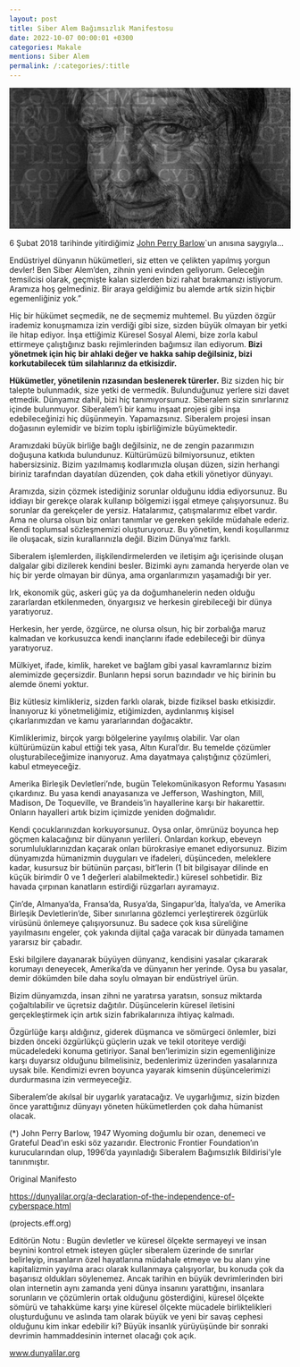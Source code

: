 ```yaml
---
layout: post
title: Siber Alem Bağımsızlık Manifestosu
date: 2022-10-07 00:00:01 +0300
categories: Makale
mentions: Siber Alem
permalink: /:categories/:title
---
```


![image](../images/Barlow.jpg)

6 Şubat 2018 tarihinde yitirdiğimiz [John Perry Barlow](https://www.eff.org/tr/deeplinks/2018/02/john-perry-barlow-internet-pioneer-1947-2018)`un anısına saygıyla...

Endüstriyel dünyanın hükümetleri, siz etten ve çelikten yapılmış yorgun devler! Ben Siber Alem’den, zihnin yeni evinden geliyorum. Geleceğin temsilcisi olarak, geçmişte kalan sizlerden bizi rahat bırakmanızı istiyorum. Aramıza hoş gelmediniz. Bir araya geldiğimiz bu alemde artık sizin hiçbir egemenliğiniz yok.”

Hiç bir hükümet seçmedik, ne de seçmemiz muhtemel. Bu yüzden özgür irademiz konuşmamıza izin verdiği gibi size, sizden büyük olmayan bir yetki ile hitap ediyor. İnşa ettiğimiz Küresel Sosyal Alemi, bize zorla kabul ettirmeye çalıştığınız baskı rejimlerinden bağımsız ilan ediyorum. **Bizi yönetmek için hiç bir ahlaki değer ve hakka sahip değilsiniz, bizi korkutabilecek tüm silahlarınız da etkisizdir.**

**Hükümetler, yönetilenin rızasından beslenerek türerler.** Biz sizden hiç bir talepte bulunmadık, size yetki de vermedik. Bulunduğunuz yerlere sizi davet etmedik. Dünyamız dahil, bizi hiç tanımıyorsunuz. Siberalem sizin sınırlarınız içinde bulunmuyor. Siberalem’i bir kamu inşaat projesi gibi inşa edebileceğinizi hiç düşünmeyin. Yapamazsınız. Siberalem projesi insan doğasının eylemidir ve bizim toplu işbirliğimizle büyümektedir.

Aramızdaki büyük birliğe bağlı değilsiniz, ne de zengin pazarımızın doğuşuna katkıda bulundunuz. Kültürümüzü bilmiyorsunuz, etikten habersizsiniz. Bizim yazılmamış kodlarımızla oluşan düzen, sizin herhangi biriniz tarafından dayatılan düzenden, çok daha etkili yönetiyor dünyayı.

Aramızda, sizin çözmek istediğiniz sorunlar olduğunu iddia ediyorsunuz. Bu iddiayı bir gerekçe olarak kullanıp bölgemizi işgal etmeye çalışıyorsunuz. Bu sorunlar da gerekçeler de yersiz. Hatalarımız, çatışmalarımız elbet vardır. Ama ne olursa olsun biz onları tanımlar ve gereken şekilde müdahale ederiz. Kendi toplumsal sözleşmemizi oluşturuyoruz. Bu yönetim, kendi koşullarımız ile oluşacak, sizin kurallarınızla değil. Bizim Dünya’mız farklı.

Siberalem işlemlerden, ilişkilendirmelerden ve iletişim ağı içerisinde oluşan dalgalar gibi dizilerek kendini besler. Bizimki aynı zamanda heryerde olan ve hiç bir yerde olmayan bir dünya, ama organlarımızın yaşamadığı bir yer.

Irk, ekonomik güç, askeri güç ya da doğumhanelerin neden olduğu zararlardan etkilenmeden, önyargısız ve herkesin girebileceği bir dünya yaratıyoruz.

Herkesin, her yerde, özgürce, ne olursa olsun, hiç bir zorbalığa maruz kalmadan ve korkusuzca kendi inançlarını ifade edebileceği bir dünya yaratıyoruz.

Mülkiyet, ifade, kimlik, hareket ve bağlam gibi yasal kavramlarınız bizim alemimizde geçersizdir. Bunların hepsi sorun bazındadır ve hiç birinin bu alemde önemi yoktur.

Biz kütlesiz kimlikleriz, sizden farklı olarak, bizde fiziksel baskı etkisizdir. İnanıyoruz ki yönetmeliğimiz, etiğimizden, aydınlanmış kişisel çıkarlarımızdan ve kamu yararlarından doğacaktır.

Kimliklerimiz, birçok yargı bölgelerine yayılmış olabilir. Var olan kültürümüzün kabul ettiği tek yasa, Altın Kural’dır. Bu temelde çözümler oluşturabileceğimize inanıyoruz. Ama dayatmaya çalıştığınız çözümleri, kabul etmeyeceğiz.

Amerika Birleşik Devletleri’nde, bugün Telekomünikasyon Reformu Yasasını çıkardınız. Bu yasa kendi anayasanıza ve Jefferson, Washington, Mill, Madison, De Toqueville, ve Brandeis’in hayallerine karşı bir hakarettir. Onların hayalleri artık bizim içimizde yeniden doğmalıdır.

Kendi çocuklarınızdan korkuyorsunuz. Oysa onlar, ömrünüz boyunca hep göçmen kalacağınız bir dünyanın yerlileri. Onlardan korkup, ebeveyn sorumluluklarınızdan kaçarak onları bürokrasiye emanet ediyorsunuz. Bizim dünyamızda hümanizmin duyguları ve ifadeleri, düşünceden, meleklere kadar, kusursuz bir bütünün parçası, bit’lerin (1 bit bilgisayar dilinde en küçük birimdir 0 ve 1 değerleri alabilmektedir.) küresel sohbetidir. Biz havada çırpınan kanatların estirdiği rüzgarları ayıramayız.

Çin’de, Almanya’da, Fransa’da, Rusya’da, Singapur’da, İtalya’da, ve Amerika Birleşik Devletlerin’de, Siber sınırlarına gözlemci yerleştirerek özgürlük virüsünü önlemeye çalışıyorsunuz. Bu sadece çok kısa süreliğine yayılmasını engeler, çok yakında dijital çağa varacak bir dünyada tamamen yararsız bir çabadır.

Eski bilgilere dayanarak büyüyen dünyanız, kendisini yasalar çıkararak korumayı deneyecek, Amerika’da ve dünyanın her yerinde. Oysa bu yasalar, demir dökümden bile daha soylu olmayan bir endüstriyel ürün.

Bizim dünyamızda, insan zihni ne yaratırsa yaratsın, sonsuz miktarda çoğaltılabilir ve üçretsiz dağıtılır. Düşüncelerin küresel iletisini gerçekleştirmek için artık sizin fabrikalarınıza ihtiyaç kalmadı.

Özgürlüğe karşı aldığınız, giderek düşmanca ve sömürgeci önlemler, bizi bizden önceki özgürlükçü güçlerin uzak ve tekil otoriteye verdiği mücadeledeki konuma getiriyor. Sanal ben’lerimizin sizin egemenliğinize karşı duyarsız olduğunu bilmelisiniz, bedenlerimiz üzerinden yasalarınıza uysak bile. Kendimizi evren boyunca yayarak kimsenin düşüncelerimizi durdurmasına izin vermeyeceğiz.

Siberalem’de akılsal bir uygarlık yaratacağız. Ve uygarlığımız, sizin bizden önce yarattığınız dünyayı yöneten hükümetlerden çok daha hümanist olacak.

(*) John Perry Barlow, 1947 Wyoming doğumlu bir ozan, denemeci ve Grateful Dead’ın eski söz yazarıdır. Electronic Frontier Foundation’ın kurucularından olup, 1996’da yayınladığı Siberalem Bağımsızlık Bildirisi’yle tanınmıştır.

Original Manifesto

https://dunyalilar.org/a-declaration-of-the-independence-of-cyberspace.html

(projects.eff.org)

Editörün Notu : Bugün devletler ve küresel ölçekte sermayeyi ve insan beynini kontrol etmek isteyen güçler siberalem üzerinde de sınırlar belirleyip, insanların özel hayatlarına müdahale etmeye ve bu alanı yine kapitalizmin yayılma aracı olarak kullanmaya çalışıyorlar, bu konuda çok da başarısız oldukları söylenemez. Ancak tarihin en büyük devrimlerinden biri olan internetin aynı zamanda yeni dünya insanını yarattığını, insanlara sorunların ve çözümlerin ortak olduğunu gösterdiğini, küresel ölçekte sömürü ve tahakküme karşı yine küresel ölçekte mücadele birliktelikleri oluşturduğunu ve aslında tam olarak büyük ve yeni bir savaş cephesi olduğunu kim inkar edebilir ki? Büyük insanlık yürüyüşünde bir sonraki devrimin hammaddesinin internet olacağı çok açık.

www.dunyalilar.org
